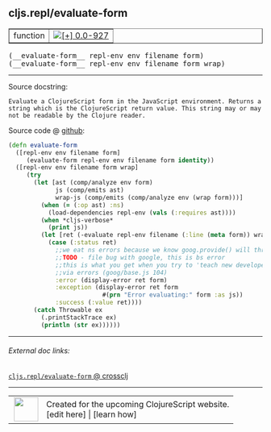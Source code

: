 ## cljs.repl/evaluate-form



 <table border="1">
<tr>
<td>function</td>
<td><a href="https://github.com/cljsinfo/cljs-api-docs/tree/0.0-927"><img valign="middle" alt="[+] 0.0-927" title="Added in 0.0-927" src="https://img.shields.io/badge/+-0.0--927-lightgrey.svg"></a> </td>
</tr>
</table>


 <samp>
(__evaluate-form__ repl-env env filename form)<br>
</samp>
 <samp>
(__evaluate-form__ repl-env env filename form wrap)<br>
</samp>

---





Source docstring:

```
Evaluate a ClojureScript form in the JavaScript environment. Returns a
string which is the ClojureScript return value. This string may or may
not be readable by the Clojure reader.
```


Source code @ [github](https://github.com/clojure/clojurescript/blob/r927/src/clj/cljs/repl.clj#L56-L83):

```clj
(defn evaluate-form
  ([repl-env env filename form]
     (evaluate-form repl-env env filename form identity))
  ([repl-env env filename form wrap]
     (try
       (let [ast (comp/analyze env form)
             js (comp/emits ast)
             wrap-js (comp/emits (comp/analyze env (wrap form)))]
         (when (= (:op ast) :ns)
           (load-dependencies repl-env (vals (:requires ast))))
         (when *cljs-verbose*
           (print js))
         (let [ret (-evaluate repl-env filename (:line (meta form)) wrap-js)]
           (case (:status ret)
             ;;we eat ns errors because we know goog.provide() will throw when reloaded
             ;;TODO - file bug with google, this is bs error
             ;;this is what you get when you try to 'teach new developers'
             ;;via errors (goog/base.js 104)
             :error (display-error ret form)
             :exception (display-error ret form
                          #(prn "Error evaluating:" form :as js))
             :success (:value ret))))
       (catch Throwable ex
         (.printStackTrace ex)
         (println (str ex))))))
```

<!--
Repo - tag - source tree - lines:

 <pre>
clojurescript @ r927
└── src
    └── clj
        └── cljs
            └── <ins>[repl.clj:56-83](https://github.com/clojure/clojurescript/blob/r927/src/clj/cljs/repl.clj#L56-L83)</ins>
</pre>

-->

---



###### External doc links:

[`cljs.repl/evaluate-form` @ crossclj](http://crossclj.info/fun/cljs.repl/evaluate-form.html)<br>

---

 <table>
<tr><td>
<img valign="middle" align="right" width="48px" src="http://i.imgur.com/Hi20huC.png">
</td><td>
Created for the upcoming ClojureScript website.<br>
[edit here] | [learn how]
</td></tr></table>

[edit here]:https://github.com/cljsinfo/cljs-api-docs/blob/master/cljsdoc/cljs.repl_evaluate-form.cljsdoc
[learn how]:https://github.com/cljsinfo/cljs-api-docs/wiki/cljsdoc-files

<!--

This information was too distracting to show to readers, but I'll leave it
commented here since it is helpful to:

- pretty-print the data used to generate this document
- and show how to retrieve that data



The API data for this symbol:

```clj
{:ns "cljs.repl",
 :name "evaluate-form",
 :signature ["[repl-env env filename form]"
             "[repl-env env filename form wrap]"],
 :history [["+" "0.0-927"]],
 :type "function",
 :full-name-encode "cljs.repl_evaluate-form",
 :source {:code "(defn evaluate-form\n  ([repl-env env filename form]\n     (evaluate-form repl-env env filename form identity))\n  ([repl-env env filename form wrap]\n     (try\n       (let [ast (comp/analyze env form)\n             js (comp/emits ast)\n             wrap-js (comp/emits (comp/analyze env (wrap form)))]\n         (when (= (:op ast) :ns)\n           (load-dependencies repl-env (vals (:requires ast))))\n         (when *cljs-verbose*\n           (print js))\n         (let [ret (-evaluate repl-env filename (:line (meta form)) wrap-js)]\n           (case (:status ret)\n             ;;we eat ns errors because we know goog.provide() will throw when reloaded\n             ;;TODO - file bug with google, this is bs error\n             ;;this is what you get when you try to 'teach new developers'\n             ;;via errors (goog/base.js 104)\n             :error (display-error ret form)\n             :exception (display-error ret form\n                          #(prn \"Error evaluating:\" form :as js))\n             :success (:value ret))))\n       (catch Throwable ex\n         (.printStackTrace ex)\n         (println (str ex))))))",
          :title "Source code",
          :repo "clojurescript",
          :tag "r927",
          :filename "src/clj/cljs/repl.clj",
          :lines [56 83]},
 :full-name "cljs.repl/evaluate-form",
 :docstring "Evaluate a ClojureScript form in the JavaScript environment. Returns a\nstring which is the ClojureScript return value. This string may or may\nnot be readable by the Clojure reader."}

```

Retrieve the API data for this symbol:

```clj
;; from Clojure REPL
(require '[clojure.edn :as edn])
(-> (slurp "https://raw.githubusercontent.com/cljsinfo/cljs-api-docs/catalog/cljs-api.edn")
    (edn/read-string)
    (get-in [:symbols "cljs.repl/evaluate-form"]))
```

-->
